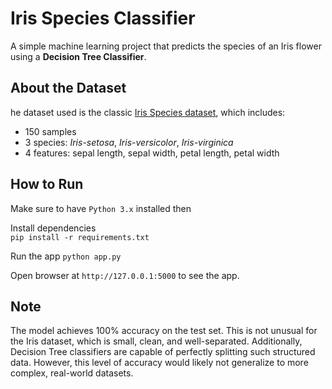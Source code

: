 # Iris Species Classifier

A simple machine learning project that predicts the species of an Iris flower using a **Decision Tree Classifier**.


## About the Dataset

he dataset used is the classic [Iris Species dataset](https://www.kaggle.com/datasets/uciml/iris), which includes:
- 150 samples
- 3 species: *Iris-setosa*, *Iris-versicolor*, *Iris-virginica*
- 4 features: sepal length, sepal width, petal length, petal width

## How to Run
Make sure to have `Python 3.x` installed then <br>

Install dependencies <br>
`pip install -r requirements.txt`

Run the app
`python app.py`

Open browser at `http://127.0.0.1:5000` to see the app.

## Note
The model achieves 100% accuracy on the test set.
This is not unusual for the Iris dataset, which is small, clean, and well-separated.
Additionally, Decision Tree classifiers are capable of perfectly splitting such structured data.
However, this level of accuracy would likely not generalize to more complex, real-world datasets.